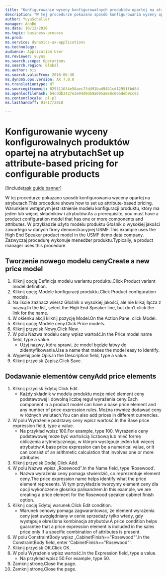 ```yaml
--- 
title: "Konfigurowanie wyceny konfigurowalnych produktów opartej na atrybutach"
description: "W tej procedurze pokazano sposób konfigurowania wyceny opartej na atrybutach."
author: YuyuScheller
manager: AnnBe
ms.date: 10/12/2016
ms.topic: business-process
ms.prod: 
ms.service: dynamics-ax-applications
ms.technology: 
audience: Application User
ms.reviewer: yuyus
ms.search.scope: Operations
ms.search.region: Global
ms.author: bis
ms.search.validFrom: 2016-06-30
ms.dyn365.ops.version: AX 7.0.0
ms.translationtype: HT
ms.sourcegitcommit: 029511634e56aec7fdd91bad9441cd12951fbd8d
ms.openlocfilehash: b4cddb3427e3e94d9db9a095a8e8c60bdeb9cc95
ms.contentlocale: pl-pl
ms.lasthandoff: 01/17/2018

---
```

# <a name="set-up-attribute-based-pricing-for-configurable-products"></a><span data-ttu-id="3847f-103">Konfigurowanie wyceny konfigurowalnych produktów opartej na atrybutach</span><span class="sxs-lookup"><span data-stu-id="3847f-103">Set up attribute-based pricing for configurable products</span></span>

[!include[task guide banner](../../includes/task-guide-banner.md)]

<span data-ttu-id="3847f-104">W tej procedurze pokazano sposób konfigurowania wyceny opartej na atrybutach.</span><span class="sxs-lookup"><span data-stu-id="3847f-104">This procedure shows how to set up attribute-based pricing.</span></span> <span data-ttu-id="3847f-105">Warunkiem wstępnym jest istnienie modelu konfiguracji produktu, który ma jeden lub więcej składników i atrybutów.</span><span class="sxs-lookup"><span data-stu-id="3847f-105">As a prerequisite, you must have a product configuration model that has one or more components and attributes.</span></span> <span data-ttu-id="3847f-106">W przykładzie użyto modelu produktu Głośnik o wysokiej jakości zawartego w danych firmy demonstracyjnej USMF.</span><span class="sxs-lookup"><span data-stu-id="3847f-106">This example uses the High End Speaker product model in the USMF demo data company.</span></span> <span data-ttu-id="3847f-107">Zazwyczaj procedurę wykonuje menedżer produktu.</span><span class="sxs-lookup"><span data-stu-id="3847f-107">Typically, a product manager uses this procedure.</span></span>


## <a name="create-a-new-price-model"></a><span data-ttu-id="3847f-108">Tworzenie nowego modelu ceny</span><span class="sxs-lookup"><span data-stu-id="3847f-108">Create a new price model</span></span>
1. <span data-ttu-id="3847f-109">Kliknij opcję Definicja modelu wariantu produktu.</span><span class="sxs-lookup"><span data-stu-id="3847f-109">Click Product variant model definition.</span></span>
2. <span data-ttu-id="3847f-110">Kliknij opcję Modele konfiguracji produktu.</span><span class="sxs-lookup"><span data-stu-id="3847f-110">Click Product configuration models.</span></span>
3. <span data-ttu-id="3847f-111">Na liście zaznacz wiersz Głośnik o wysokiej jakości, ale nie klikaj łącza z nazwą.</span><span class="sxs-lookup"><span data-stu-id="3847f-111">In the list, select the High End Speaker line, but don’t click the link for the name.</span></span>
4. <span data-ttu-id="3847f-112">W okienku akcji kliknij pozycję Model.</span><span class="sxs-lookup"><span data-stu-id="3847f-112">On the Action Pane, click Model.</span></span>
5. <span data-ttu-id="3847f-113">Kliknij opcję Modele ceny.</span><span class="sxs-lookup"><span data-stu-id="3847f-113">Click Price models.</span></span>
6. <span data-ttu-id="3847f-114">Kliknij przycisk Nowy.</span><span class="sxs-lookup"><span data-stu-id="3847f-114">Click New.</span></span>
7. <span data-ttu-id="3847f-115">W polu Nazwa modelu ceny wpisz wartość.</span><span class="sxs-lookup"><span data-stu-id="3847f-115">In the Price model name field, type a value.</span></span>
    * <span data-ttu-id="3847f-116">Użyj nazwy, która sprawi, że model będzie łatwy do zidentyfikowania.</span><span class="sxs-lookup"><span data-stu-id="3847f-116">Use a name that makes the model easy to identify.</span></span>  
8. <span data-ttu-id="3847f-117">Wypełnij pole Opis.</span><span class="sxs-lookup"><span data-stu-id="3847f-117">In the Description field, type a value.</span></span>
9. <span data-ttu-id="3847f-118">Kliknij przycisk Zapisz.</span><span class="sxs-lookup"><span data-stu-id="3847f-118">Click Save.</span></span>

## <a name="add-price-elements"></a><span data-ttu-id="3847f-119">Dodawanie elementów ceny</span><span class="sxs-lookup"><span data-stu-id="3847f-119">Add price elements</span></span>
1. <span data-ttu-id="3847f-120">Kliknij przycisk Edytuj.</span><span class="sxs-lookup"><span data-stu-id="3847f-120">Click Edit.</span></span>
    * <span data-ttu-id="3847f-121">Każdy składnik w modelu produktu może mieć element ceny podstawowej i dowolną liczbę reguł wyrażenia ceny.</span><span class="sxs-lookup"><span data-stu-id="3847f-121">Each component in a product model can have a base price element and any number of price expression rules.</span></span> <span data-ttu-id="3847f-122">Można również dodawać ceny w różnych walutach.</span><span class="sxs-lookup"><span data-stu-id="3847f-122">You can also add prices in different currencies.</span></span>  
2. <span data-ttu-id="3847f-123">W polu Wyrażenie podstawy ceny wpisz wartość.</span><span class="sxs-lookup"><span data-stu-id="3847f-123">In the Base price expression field, type a value.</span></span>
    * <span data-ttu-id="3847f-124">Na przykład wpisz 100.</span><span class="sxs-lookup"><span data-stu-id="3847f-124">For example, type 100.</span></span>   <span data-ttu-id="3847f-125">Wyrażenie ceny podstawowej może być wartością liczbową lub mieć formę obliczenia arytmetycznego, w którym występuje jeden lub więcej atrybutów.</span><span class="sxs-lookup"><span data-stu-id="3847f-125">A base price expression can be a numerical value, or it can consist of an arithmetic calculation that involves one or more attributes.</span></span>  
3. <span data-ttu-id="3847f-126">Kliknij przycisk Dodaj.</span><span class="sxs-lookup"><span data-stu-id="3847f-126">Click Add.</span></span>
4. <span data-ttu-id="3847f-127">W polu Nazwa wpisz „Rosewood”.</span><span class="sxs-lookup"><span data-stu-id="3847f-127">In the Name field, type ‘Rosewood’.</span></span>
    * <span data-ttu-id="3847f-128">Nazwa wyrażenia ceny pomaga stwierdzić, co reprezentuje element ceny.</span><span class="sxs-lookup"><span data-stu-id="3847f-128">The price expression name helps identify what the price element represents.</span></span> <span data-ttu-id="3847f-129">W tym przykładzie tworzymy element ceny dla opcji wykończenie głośnika palisandrem.</span><span class="sxs-lookup"><span data-stu-id="3847f-129">In this example, we are creating a price element for the Rosewood speaker cabinet finish option.</span></span>  
5. <span data-ttu-id="3847f-130">Kliknij opcję Edytuj warunek.</span><span class="sxs-lookup"><span data-stu-id="3847f-130">Click Edit condition.</span></span>
    * <span data-ttu-id="3847f-131">Warunek cenowy pomaga zagwarantować, że element wyrażenia ceny jest uwzględniany w cenie sprzedaży tylko wtedy, gdy występuje określona kombinacja atrybutów.</span><span class="sxs-lookup"><span data-stu-id="3847f-131">A price condition helps guarantee that a price expression element is included in the sales price only if a specific combination of attributes is present.</span></span>  
6. <span data-ttu-id="3847f-132">W polu ConstraintBody wpisz „CabinetFinish=="Rosewood"”.</span><span class="sxs-lookup"><span data-stu-id="3847f-132">In the ConstraintBody field, enter 'CabinetFinish=="Rosewood"'.</span></span>
7. <span data-ttu-id="3847f-133">Kliknij przycisk OK.</span><span class="sxs-lookup"><span data-stu-id="3847f-133">Click OK.</span></span>
8. <span data-ttu-id="3847f-134">W polu Wyrażenie wpisz wartość.</span><span class="sxs-lookup"><span data-stu-id="3847f-134">In the Expression field, type a value.</span></span>
    * <span data-ttu-id="3847f-135">Na przykład wpisz 50.</span><span class="sxs-lookup"><span data-stu-id="3847f-135">For example, type 50.</span></span>  
9. <span data-ttu-id="3847f-136">Zamknij stronę.</span><span class="sxs-lookup"><span data-stu-id="3847f-136">Close the page.</span></span>
10. <span data-ttu-id="3847f-137">Zamknij stronę.</span><span class="sxs-lookup"><span data-stu-id="3847f-137">Close the page.</span></span>


